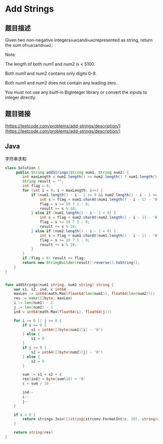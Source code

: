 # Add Strings

## 题目描述

Given two non-negative integers`num1`and`num2`represented as string, return the sum of`num1`and`num2`.

Note:

The length of both num1 and num2 is &lt; 5100.

Both num1 and num2 contains only digits 0-9.

Both num1 and num2 does not contain any leading zero.

You must not use any built-in BigInteger library or convert the inputs to integer directly.

## 题目链接

[https://leetcode.com/problems/add-strings/description/](https://leetcode.com/problems/add-strings/description/)

## Java

字符串求和

```java
class Solution {
     public String addStrings(String num1, String num2) {
        int maxLength = num1.length() >= num2.length() ? num1.length() : num2.length();
        String result = "";
        int flag = 0;
        for (int i = 0; i < maxLength; i++) {
            if (num1.length() - i - 1 >= 0 && num2.length() - i - 1 >= 0) {
                int s = flag + num1.charAt(num1.length() - i - 1) - '0' + num2.charAt(num2.length() - i - 1) - '0';
                flag = s >= 10 ? 1 : 0;
                result += s % 10;
            } else if (num1.length() - i - 1 < 0) {
                int s = flag + num2.charAt(num2.length() - i - 1) - '0';
                flag = s >= 10 ? 1 : 0;
                result += s % 10;
            } else if (num2.length() - i - 1 < 0) {
                int s = flag + num1.charAt(num1.length() - i - 1) - '0';
                flag = s >= 10 ? 1 : 0;
                result += s % 10;
            }
        }
        if (flag > 0) result += flag;
        return new StringBuilder(result).reverse().toString();
    }
}
```

```go

func addStrings(num1 string, num2 string) string {
	var s1, s2, ind, c int64
	maxLen := int64(math.Max(float64(len(num1)), float64(len(num2))))
	res := make([]byte, maxLen)
	i := len(num1) - 1
	j := len(num2) - 1
	ind = int64(math.Max(float64(i), float64(j)))

	for i >= 0 || j >= 0 {
		if i >= 0 {
			s1 = int64([]byte(num1)[i] - '0')
		} else {
			s1 = 0
		}
		if j >= 0 {
			s2 = int64([]byte(num2)[j] - '0')
		} else {
			s2 = 0
		}

		sum := s1 + s2 + c
		res[ind] = byte(sum%10) + '0'
		c = sum / 10

		ind--
		i--
		j--
	}

	if c > 0 {
		return strings.Join([]string{strconv.FormatInt(c, 10), string(res)}, "")
	}

	return string(res)
}

```
